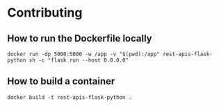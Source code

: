# Contributing

## How to run the Dockerfile locally
```
docker run -dp 5000:5000 -w /app -v "$(pwd):/app" rest-apis-flask-python sh -c "flask run --host 0.0.0.0"
```

## How to build a container
```
docker build -t rest-apis-flask-python . 
```